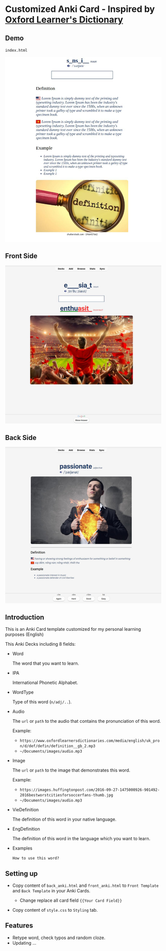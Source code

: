 # Customized Anki Card - Inspired by [Oxford Learner's Dictionary](https://www.oxfordlearnersdictionaries.com/)

## Demo

`index.html`

![image screenshots](./images/screenshot.jpeg)

## Front Side

![image front](./images/screenshot_front.jpeg)

## Back Side

![image back](./images/screenshot_back.jpeg)

## Introduction

This is an Anki Card template customized for my personal learning purposes (English)


This Anki Decks including 8 fields:

- Word

   The word that you want to learn.

- IPA

   International Phonetic Alphabet.

- WordType

   Type of this word (`n/adj/..`).

- Audio

   The `url` or `path` to the audio that contains the pronunciation of this word.

   Example:
  - `https://www.oxfordlearnersdictionaries.com/media/english/uk_pron/d/def/defin/definition__gb_2.mp3`
  - `~/Documents/images/audio.mp3`

- Image

   The `url` or `path` to the image that demonstrates this word.
   
   Example:
  - `https://images.huffingtonpost.com/2016-09-27-1475000926-901492-2016bestworstcitiesforsoccerfans-thumb.jpg`
  - `~/Documents/images/audio.mp3`

- VieDefinition

   The definition of this word in your native language.

- EngDefinition

   The definition of this word in the language which you want to learn.

- Examples

   `How to use this word?`

## Setting up

- Copy content of `back_anki.html` and `front_anki.html` to `Front Template` and `Back Template` in your Anki Cards.

   - Change replace all card field `{{Your Card Field}}`

- Copy content of `style.css` to `Styling` tab.

## Features

- Retype word, check typos and random cloze.
- Updating ...
